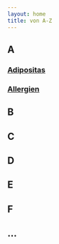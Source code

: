 ```yaml
---
layout: home
title: von A-Z
---
```


## A

### [Adipositas](a/adipositas.md) 
### [Allergien](a/allergien.md) 

## B

## C

## D

## E

## F

## ...

